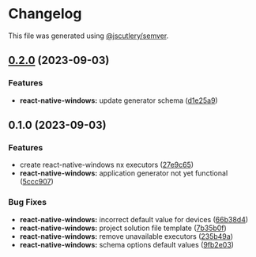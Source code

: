 # Changelog

This file was generated using [@jscutlery/semver](https://github.com/jscutlery/semver).

## [0.2.0](https://github.com/Blendfoul/nx-plugins/compare/react-native-windows-0.1.0...react-native-windows-0.2.0) (2023-09-03)


### Features

* **react-native-windows:** update generator schema ([d1e25a9](https://github.com/Blendfoul/nx-plugins/commit/d1e25a91827eadc227ce2e465475c3f4c6eeb1ee))

## 0.1.0 (2023-09-03)


### Features

* create react-native-windows nx executors ([27e9c65](https://github.com/Blendfoul/nx-plugins/commit/27e9c658f3fafd97092a9edc64a22941c024aaeb))
* **react-native-windows:** application generator not yet functional ([5ccc907](https://github.com/Blendfoul/nx-plugins/commit/5ccc907c95688f57b9bffe90e87e2b2e6fb6851d))


### Bug Fixes

* **react-native-windows:** incorrect default value for devices ([66b38d4](https://github.com/Blendfoul/nx-plugins/commit/66b38d4e0a776be711e6240ebc88969c1cf4f641))
* **react-native-windows:** project solution file template ([7b35b0f](https://github.com/Blendfoul/nx-plugins/commit/7b35b0ff22bce11aeb366141aa49be38ed9239f2))
* **react-native-windows:** remove unavailable executors ([235b49a](https://github.com/Blendfoul/nx-plugins/commit/235b49a057d306d459fb6ed4a1e4f103a5339f2d))
* **react-native-windows:** schema options default values ([9fb2e03](https://github.com/Blendfoul/nx-plugins/commit/9fb2e0388887a6b3ddab56d06f046aaecc37b6df))
